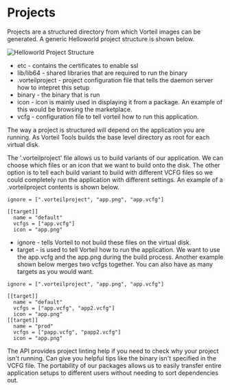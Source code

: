 # Projects

Projects are a structured directory from which Vorteil images can be generated. A generic Helloworld project structure is shown below.

![Helloworld Project Structure](https://storage.googleapis.com/vorteil-dl/assets/documentation/project-structure.png "Helloworld Project Structure")

- etc - contains the certificates to enable ssl
- lib/lib64 - shared libraries that are required to run the binary
- .vorteilproject - project configuration file that tells the daemon server how to intepret this setup
- binary - the binary that is run
- icon - icon is mainly used in displaying it from a package. An example of this would be browsing the marketplace.
- vcfg - configuration file to tell vorteil how to run this application.

The way a project is structured will depend on the application you are running. As Vorteil Tools builds the base level directory as root for each virtual disk.

The '.vorteilproject' file allows us to build variants of our application. We can choose which files or an icon that we want to build onto the disk. The other option is to tell each build variant to build with different VCFG files so we could completely run the application with different settings. An example of a .vorteilproject contents is shown below.

```
ignore = [".vorteilproject", "app.png", "app.vcfg"]

[[target]]
  name = "default"
  vcfgs = ["app.vcfg"]
  icon = "app.png"

```

- ignore - tells Vorteil to not build these files on the virtual disk.
- target - is used to tell Vorteil how to run the application. We want to use the app.vcfg and the app.png during the build process. Another example shown below merges two vcfgs together. You can also have as many targets as you would want.

```
ignore = [".vorteilproject", "app.png", "app.vcfg"]

[[target]]
  name = "default"
  vcfgs = ["app.vcfg", "app2.vcfg"]
  icon = "app.png"
[[target]]
  name = "prod"
  vcfgs = ["papp.vcfg", "papp2.vcfg"]
  icon = "app.png"
```

The API provides project linting help if you need to check why your project isn't running. Can give you helpful tips like the binary isn't specified in the VCFG file. The portability of our packages allows us to easily transfer entire application setups to different users without needing to sort dependencies out.
